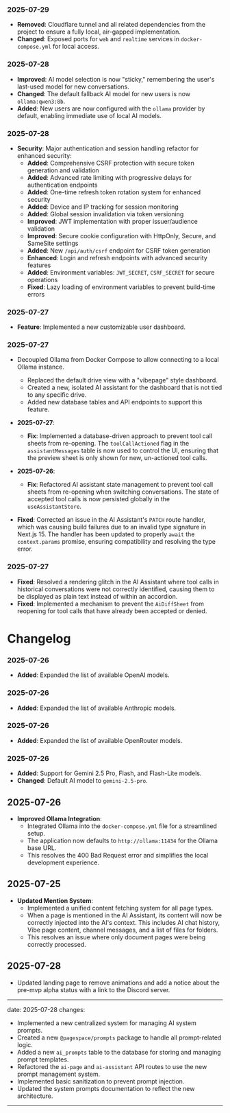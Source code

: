 ### 2025-07-29

- **Removed**: Cloudflare tunnel and all related dependencies from the project to ensure a fully local, air-gapped implementation.
- **Changed**: Exposed ports for `web` and `realtime` services in `docker-compose.yml` for local access.

### 2025-07-28

- **Improved**: AI model selection is now "sticky," remembering the user's last-used model for new conversations.
- **Changed**: The default fallback AI model for new users is now `ollama:qwen3:8b`.
- **Added**: New users are now configured with the `ollama` provider by default, enabling immediate use of local AI models.

### 2025-07-28

- **Security**: Major authentication and session handling refactor for enhanced security:
  - **Added**: Comprehensive CSRF protection with secure token generation and validation
  - **Added**: Advanced rate limiting with progressive delays for authentication endpoints
  - **Added**: One-time refresh token rotation system for enhanced security
  - **Added**: Device and IP tracking for session monitoring
  - **Added**: Global session invalidation via token versioning
  - **Improved**: JWT implementation with proper issuer/audience validation
  - **Improved**: Secure cookie configuration with HttpOnly, Secure, and SameSite settings
  - **Added**: New `/api/auth/csrf` endpoint for CSRF token generation
  - **Enhanced**: Login and refresh endpoints with advanced security features
  - **Added**: Environment variables: `JWT_SECRET`, `CSRF_SECRET` for secure operations
  - **Fixed**: Lazy loading of environment variables to prevent build-time errors

### 2025-07-27

- **Feature**: Implemented a new customizable user dashboard.
### 2025-07-27

- Decoupled Ollama from Docker Compose to allow connecting to a local Ollama instance.
  - Replaced the default drive view with a "vibepage" style dashboard.
  - Created a new, isolated AI assistant for the dashboard that is not tied to any specific drive.
  - Added new database tables and API endpoints to support this feature.

- **2025-07-27**:
  - **Fix**: Implemented a database-driven approach to prevent tool call sheets from re-opening. The `toolCallActioned` flag in the `assistantMessages` table is now used to control the UI, ensuring that the preview sheet is only shown for new, un-actioned tool calls.
- **2025-07-26**:
  - **Fix**: Refactored AI assistant state management to prevent tool call sheets from re-opening when switching conversations. The state of accepted tool calls is now persisted globally in the `useAssistantStore`.
- **Fixed**: Corrected an issue in the AI Assistant's `PATCH` route handler, which was causing build failures due to an invalid type signature in Next.js 15. The handler has been updated to properly `await` the `context.params` promise, ensuring compatibility and resolving the type error.

### 2025-07-27

- **Fixed**: Resolved a rendering glitch in the AI Assistant where tool calls in historical conversations were not correctly identified, causing them to be displayed as plain text instead of within an accordion.
- **Fixed**: Implemented a mechanism to prevent the `AiDiffSheet` from reopening for tool calls that have already been accepted or denied.
# Changelog
### 2025-07-26

- **Added**: Expanded the list of available OpenAI models.
### 2025-07-26

- **Added**: Expanded the list of available Anthropic models.
### 2025-07-26

- **Added**: Expanded the list of available OpenRouter models.
### 2025-07-26

- **Added**: Support for Gemini 2.5 Pro, Flash, and Flash-Lite models.
- **Changed**: Default AI model to `gemini-2.5-pro`.

## 2025-07-26

- **Improved Ollama Integration**:
  - Integrated Ollama into the `docker-compose.yml` file for a streamlined setup.
  - The application now defaults to `http://ollama:11434` for the Ollama base URL.
  - This resolves the 400 Bad Request error and simplifies the local development experience.

## 2025-07-25

- **Updated Mention System**:
  - Implemented a unified content fetching system for all page types.
  - When a page is mentioned in the AI Assistant, its content will now be correctly injected into the AI's context. This includes AI chat history, Vibe page content, channel messages, and a list of files for folders.
  - This resolves an issue where only document pages were being correctly processed.
## 2025-07-28

- Updated landing page to remove animations and add a notice about the pre-mvp alpha status with a link to the Discord server.
---
date: 2025-07-28
changes:
  - Implemented a new centralized system for managing AI system prompts.
  - Created a new `@pagespace/prompts` package to handle all prompt-related logic.
  - Added a new `ai_prompts` table to the database for storing and managing prompt templates.
  - Refactored the `ai-page` and `ai-assistant` API routes to use the new prompt management system.
  - Implemented basic sanitization to prevent prompt injection.
  - Updated the system prompts documentation to reflect the new architecture.
---